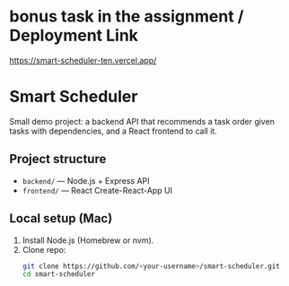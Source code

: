 # bonus task in the assignment / Deployment Link
https://smart-scheduler-ten.vercel.app/
# Smart Scheduler

Small demo project: a backend API that recommends a task order given tasks with dependencies, and a React frontend to call it.

## Project structure
- `backend/` — Node.js + Express API
- `frontend/` — React Create-React-App UI

## Local setup (Mac)
1. Install Node.js (Homebrew or nvm).
2. Clone repo:
   ```bash
   git clone https://github.com/<your-username>/smart-scheduler.git
   cd smart-scheduler

